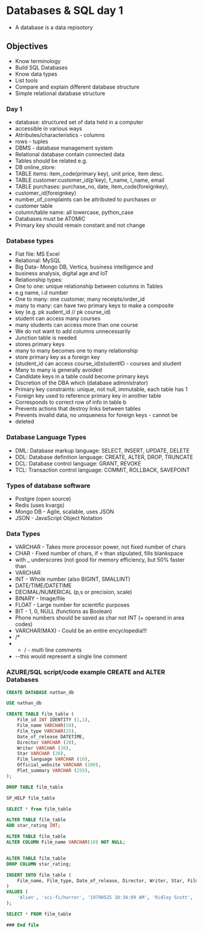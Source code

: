 # Databases & SQL day 1
- A database is a data repisotory

## Objectives
- Know terminology
- Build SQL Databases
- Know data types
- List tools
- Compare and explain different database structure
- Simple relational database structure

### Day 1
- database: structured set of data held in a computer
- accessible in various ways
- Attributes/characteristics - columns
- rows - tuples
- DBMS - database management system
- Relational database contain connected data
- Tables should be related e.g.
- DB online_store:
- TABLE items: item_code(primary key), unit price, item desc.
- TABLE customer:customer_id(p'key), f_name, l_name, email
- TABLE purchases: purchase_no, date, item_code(foreignkey),
- customer_id(foreignkey)
- number_of_complaints can be attributed to purchases or
- customer table
- column/table name: all lowercase, python_case
- Databases must be ATOMIC
- Primary key should remain constant and not change

### Database types
- Flat file: MS Excel
- Relational: MySQL
- Big Data- Mongo DB, Vertica, business intelligence and
- business analysis, digital age and IoT
- Relationship types:
- One to one: unique relationship between columns in Tables
- e.g name, i.d number
- One to many: one customer, many receipts/order_id
- many to many: can have two primary keys to make a composite
- key (e.g. pk sudent_id // pk course_id)
- student can access many courses
- many students can access more than one course
- We do not want to add columns unnecessarily
- Junction table is needed
- stores primary keys
- many to many becomes one to many relationship
- store primary key as a foreign key
- (student_id can access course_id)studentID - courses and student
- Many to many is generally avoided
- Candidate keys in a table could become primary keys
- Discretion of the DBA which (database administrator)
- Primary key constraints: unique, not null, immutable, each table has 1
- Foreign key used to reference primary key in another table
- Corresponds to correct row of info in table b
- Prevents actions that destroy links between tables
- Prevents invalid data, no uniqueness for foreign keys - cannot be
- deleted

### Database Language Types
- DML: Database markup language: SELECT, INSERT, UPDATE, DELETE
- DDL: Database definition language: CREATE, ALTER, DROP, TRUNCATE
- DCL: Database control language: GRANT, REVOKE
- TCL: Transaction control language: COMMIT, ROLLBACK, SAVEPOINT

### Types of database software
- Postgre (open source)
- Redis (uses kvargs)
- Mongo DB - Agile, scalable, uses JSON
- JSON - JavaScript Object Notation

### Data Types
- VARCHAR - Takes more processor power, not fixed number of chars
- CHAR - Fixed number of chars, if < than stipulated, fills blankspace
- with _ underscores (not good for memory efficiency, but 50% faster than
- VARCHAR
- INT - Whole number (also BIGINT, SMALLINT)
- DATE/TIME/DATETIME
- DECIMAL/NUMERICAL (p,s or precision, scale)
- BINARY - Image/file
- FLOAT - Large number for scientific purposes
- BIT - 1, 0, NULL (functions as Boolean)
- Phone numbers should be saved as char not INT (+ operand in area codes)
- VARCHAR(MAX) - Could be an entire encyclopedia!!!
- /*
- * / - multi line comments
- --this would represent a single line comment

### AZURE/SQL script/code example CREATE and ALTER Databases
```SQL
CREATE DATABASE nathan_db

USE nathan_db

CREATE TABLE film_table (
    Film_id INT IDENTITY (1,1),
    Film_name VARCHAR(50),
    Film_type VARCHAR(25),
    Date_of_release DATETIME,
    Director VARCHAR (20),
    Writer VARCHAR (20),
    Star VARCHAR (20),
    Film_language VARCHAR (10),
    Official_website VARCHAR (100),
    Plot_summary VARCHAR (255),
);

DROP TABLE film_table

SP_HELP film_table

SELECT * from film_table

ALTER TABLE film_table
ADD star_rating INT;

ALTER TABLE film_table
ALTER COLUMN Film_name VARCHAR(10) NOT NULL;


ALTER TABLE film_table
DROP COLUMN star_rating;

INSERT INTO film_table (
    Film_name, Film_type, Date_of_release, Director, Writer, Star, Film_language, Official_website, Plot_summary
)
VALUES (
    'Alien', 'sci-fi/horror', '19790525 10:34:09 AM', 'Ridley Scott', 'Alan Dean Foster', 'Sigourney Weaver', 'English', 'https: //www.imdb.com/title/tt0078748/', 'A deep space mining crew investigate a beacon from a nearby planet and end up falling victim to a predatory creature that hunts them one at a time'
);

SELECT * FROM film_table

### End file

